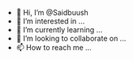 - 👋 Hi, I’m @Saidbuush
- 👀 I’m interested in ...
- 🌱 I’m currently learning ...
- 💞️ I’m looking to collaborate on ...
- 📫 How to reach me ...

<!---
Saidbuush/Saidbuush is a ✨ special ✨ repository because its `README.md` (this file) appears on your GitHub profile.
You can click the Preview link to take a look at your changes.
--->
